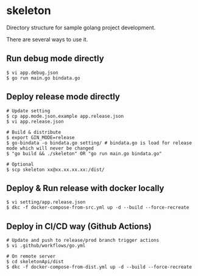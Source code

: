 # skeleton 

Directory structure for sample golang project development.

There are several ways to use it.

## Run debug mode directly

```
$ vi app.debug.json
$ go run main.go bindata.go
```

## Deploy release mode directly

```
# Update setting
$ cp app.mode.json.example app.release.json
$ vi app.release.json

# Build & distribute
$ export GIN_MODE=release
$ go-bindata -o bindata.go setting/ # bindata.go is load for release mode which will never be changed
$ "go build && ./skeleton" OR "go run main.go bindata.go"

# Optional
$ scp skeleton xx@xx.xx.xx.xx:/dist/
```

## Deploy & Run release with docker locally

```
$ vi setting/app.release.json
$ dkc -f docker-compose-from-src.yml up -d --build --force-recreate
```

## Deploy in CI/CD way (Github Actions)

```
# Update and push to release/prod branch trigger actions
$ vi .github/workflows/go.yml

# On remote server
$ cd skeletonApi/dist
$ dkc -f docker-compose-from-dist.yml up -d --build --force-recreate
```
